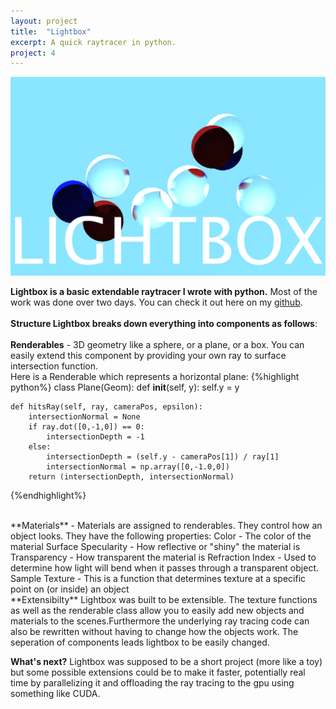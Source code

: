 ```yaml
---
layout: project
title:  "Lightbox"
excerpt: A quick raytracer in python.
project: 4
---
```


<p align="center">
	<img src="/lightbox.png"> 
</p>

**Lightbox is a basic extendable raytracer I wrote with python.** Most of the work was done over two days. You can check it out here on my [github](https://github.com/Mr4k/lightbox).  
<br>
**Structure Lightbox breaks down everything into components as follows**:  
<br>
**Renderables** - 3D geometry like a sphere, or a plane, or a box. You can easily extend this component by providing your own ray to surface intersection function.  
Here is a Renderable which represents a horizontal plane:
{%highlight python%}
class Plane(Geom):
	def __init__(self, y):
		self.y = y

	def hitsRay(self, ray, cameraPos, epsilon):
		intersectionNormal = None
		if ray.dot([0,-1,0]) == 0:
			intersectionDepth = -1
		else:
			intersectionDepth = (self.y - cameraPos[1]) / ray[1]
			intersectionNormal = np.array([0,-1.0,0])
		return (intersectionDepth, intersectionNormal)
{%endhighlight%}



<br>
**Materials** - Materials are assigned to renderables. They control how an object looks. They have the following properties:  
Color - The color of the material  
Surface Specularity - How reflective or "shiny" the material is  
Transparency - How transparent the material is  
Refraction Index - Used to determine how light will bend when it passes through a transparent object.  
Sample Texture - This is a function that determines texture at a specific point on (or inside) an object  
<br>
**Extensibilty**
Lightbox was built to be extensible. The texture functions as well as the renderable class allow you to easily add new objects and materials to the scenes.Furthermore the underlying ray tracing code can also be rewritten without having to change how the objects work. The seperation of components leads lightbox to be easily changed.  
<br>

**What's next?**
Lightbox was supposed to be a short project (more like a toy) but some possible extensions could be to make it faster, potentially real time by parallelizing it and offloading the ray tracing to the gpu using something like CUDA.

